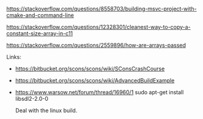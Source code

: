 

https://stackoverflow.com/questions/8558703/building-msvc-project-with-cmake-and-command-line

https://stackoverflow.com/questions/12328301/cleanest-way-to-copy-a-constant-size-array-in-c11

https://stackoverflow.com/questions/2559896/how-are-arrays-passed


Links:
 * https://bitbucket.org/scons/scons/wiki/SConsCrashCourse
 * https://bitbucket.org/scons/scons/wiki/AdvancedBuildExample






 * https://www.warsow.net/forum/thread/16960/1
    sudo apt-get install libsdl2-2.0-0

    Deal with the linux build.